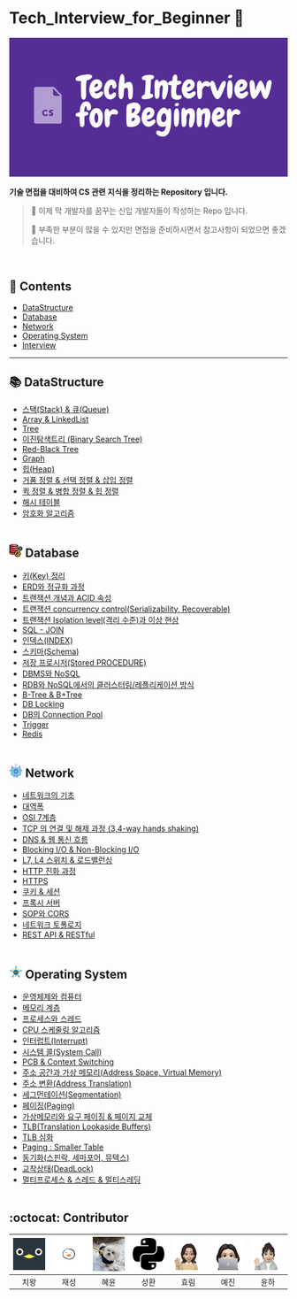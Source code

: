 # Tech_Interview_for_Beginner 📖

<img src="./Assets/img/csStudy.png" width = "800px" alt = "study logo">

**기술 면접을 대비하여 CS 관련 지식을 정리하는 Repository 입니다.**

> 📢 이제 막 개발자를 꿈꾸는 신입 개발자들이 작성하는 Repo 입니다.
> 
> :name_badge: 부족한 부분이 많을 수 있지만 면접을 준비하시면서 참고사항이 되었으면 좋겠습니다.

<br/>

## 📌 Contents
- [DataStructure]()
- [Database]()
- [Network]()
- [Operating System]()
- [Interview]() 

--- 

## 📚 DataStructure
- [스택(Stack) & 큐(Queue)](https://github.com/techInterview-study/Tech_Interview_for_Beginner/blob/main/DataStructure/ds_stack_and_queue.md)
- [Array & LinkedList](https://github.com/techInterview-study/Tech_Interview_for_Beginner/blob/main/DataStructure/ds_array_and_linkedlist.md)
- [Tree](https://github.com/techInterview-study/Tech_Interview_for_Beginner/blob/main/DataStructure/ds_tree.md)
- [이진탐색트리 (Binary Search Tree)](https://github.com/techInterview-study/Tech_Interview_for_Beginner/blob/main/DataStructure/ds_binary_search_tree.md)
- [Red-Black Tree](https://github.com/techInterview-study/Tech_Interview_for_Beginner/blob/main/DataStructure/ds_red_black_tree.md)
- [Graph](https://github.com/techInterview-study/Tech_Interview_for_Beginner/blob/main/DataStructure/ds_graph.md)
- [힙(Heap)](https://github.com/techInterview-study/Tech_Interview_for_Beginner/blob/main/DataStructure/ds_heap.md)
- [거품 정렬 & 선택 정렬 & 삽입 정렬](https://github.com/techInterview-study/Tech_Interview_for_Beginner/blob/main/DataStructure/ds_bubble_selection_insertion_sort.md)
- [퀵 정렬 & 병합 정렬 & 힙 정렬](https://github.com/techInterview-study/Tech_Interview_for_Beginner/blob/main/DataStructure/ds_quick_merge_heap_sort.md)
- [해시 테이블](https://github.com/techInterview-study/Tech_Interview_for_Beginner/blob/main/DataStructure/ds_hash_table.md)
- [암호화 알고리즘](https://github.com/techInterview-study/Tech_Interview_for_Beginner/blob/main/DataStructure/ds_encryption_algorithm.md) <br><br>

## <img src = "./Assets/img/Database.png"> Database
- [키(Key) 정리]()
- [ERD와 정규화 과정]()
- [트랜잭션 개념과 ACID 속성]()
- [트랜잭션 concurrency control(Serializability, Recoverable)]()
- [트랜잭션 Isolation level(격리 수준)과 이상 현상]()
- [SQL - JOIN]()
- [인덱스(INDEX)]()
- [스키마(Schema)]()
- [저장 프로시저(Stored PROCEDURE)]()
- [DBMS와 NoSQL]()
- [RDB와 NoSQL에서의 클러스터링/레플리케이션 방식]()
- [B-Tree & B+Tree]()
- [DB Locking]()
- [DB의 Connection Pool]()
- [Trigger]()
- [Redis]() <br><br>

## <img src = "./Assets/img/Network.png"> Network
- [네트워크의 기초]()
- [대역폭]()
- [OSI 7계층]()
- [TCP 의 연결 및 해제 과정 (3,4-way hands shaking)]()
- [DNS & 웹 통신 흐름]()
- [Blocking I/O & Non-Blocking I/O]()
- [L7, L4 스위치 & 로드밸런싱]()
- [HTTP 진화 과정]()
- [HTTPS]()
- [쿠키 & 세션]()
- [프록시 서버]()
- [SOP와 CORS]()
- [네트워크 토폴로지 ]()
- [REST API & RESTful]() <br><br>

## <img src = "./Assets/img/OS.png"> Operating System
- [운영체제와 컴퓨터 ]()
- [메모리 계층]()
- [프로세스와 스레드]()
- [CPU 스케줄링 알고리즘 ]()
- [인터럽트(Interrupt)]()
- [시스템 콜(System Call) ]()
- [PCB & Context Switching]()
- [주소 공간과 가상 메모리(Address Space, Virtual Memory)]()
- [주소 변환(Address Translation)]()
- [세그먼테이션(Segmentation) ]()
- [페이징(Paging)]()
- [가상메모리와 요구 페이징 & 페이지 교체]()
- [TLB(Translation Lookaside Buffers)]()
- [TLB 심화]()
- [Paging : Smaller Table]()
- [동기화(스핀락, 세마포어, 뮤텍스)]()
- [교착상태(DeadLock)]()
- [멀티프로세스 & 스레드 & 멀티스레딩]() <br><br>

## :octocat: Contributor

| [<img src="./Assets/img/penguin.png" width="100px">](https://github.com/noxknow) | [<img src="./Assets/img/nunori.jpeg" width="100px">](https://github.com/nunori) |[<img src="./Assets/img/hylee.jpg" width="100px">](https://github.com/hyleee)|[<img src="./Assets/img/sh.png" width="100px">](https://github.com/Hellooosir)|[<img src="./Assets/img/hyolim.png" width="100px">](https://github.com/hlleee2020)|[<img src="./Assets/img/yejin.png" width="100px">](https://github.com/songsongyejin)|[<img src="./Assets/img/yoonha.png" width="100px">](https://github.com/yoonha97)|
|:---:|:---:|:---:|:---:|:---:|:---:|:---:|
| 치왕 | 재성 | 혜윤 | 성환 | 효림 | 예진 | 윤하 |